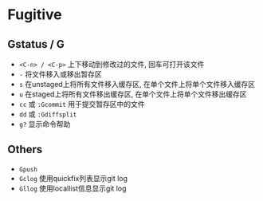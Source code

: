 # Fugitive

## Gstatus / G
* `<C-n> / <C-p>` 上下移动到修改过的文件, 回车可打开该文件
* `-` 将文件移入或移出暂存区
* `s` 在unstaged上将所有文件移入缓存区, 在单个文件上将单个文件移入缓存区
* `u` 在staged上将所有文件移出缓存区, 在单个文件上将单个文件移出缓存区
* `cc` 或 `:Gcommit` 用于提交暂存区中的文件
* `dd` 或 `:Gdiffsplit` 
* `g?` 显示命令帮助

## Others
* `Gpush`
* `Gclog` 使用quickfix列表显示git log
* `Gllog` 使用locallist信息显示git log
